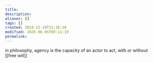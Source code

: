 ```yaml
---
title: 
description: 
aliases: []
tags: []
created: 2024-11-19T21:16:10
modified: 2025-08-05T09:11:19
permalink:
---
```


in philosophy, agency is the capacity of an actor to act, with or without [[free will]]
